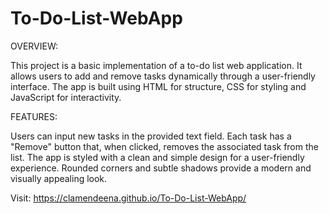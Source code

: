 # To-Do-List-WebApp

OVERVIEW: 

This project is a basic implementation of a to-do list web application. It allows users to add and remove tasks dynamically through a user-friendly interface. The app is built using HTML for structure, CSS for styling and JavaScript for interactivity.

FEATURES:

Users can input new tasks in the provided text field. Each task has a "Remove" button that, when clicked, removes the associated task from the list. The app is styled with a clean and simple design for a user-friendly experience. Rounded corners and subtle shadows provide a modern and visually appealing look.

Visit: https://clamendeena.github.io/To-Do-List-WebApp/
